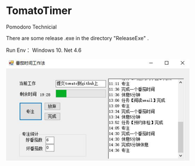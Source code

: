 # TomatoTimer
Pomodoro Technicial

There are some release .exe in the directory "ReleaseExe" .

Run Env： Windows 10. Net 4.6

<a href="./ReleaseExe/Tomato_1.0.0.zip"></a>

![UI](./readme/UI.JPG)

